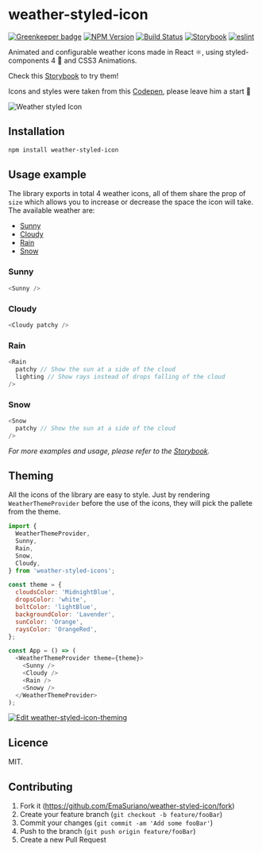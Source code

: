 # weather-styled-icon

[![Greenkeeper badge][greenkeeper-image]](https://greenkeeper.io/)
[![NPM Version][npm-image]][npm-url]
[![Build Status][travis-image]][travis-url]
[![Storybook][storybook-image]][demo-link]
[![eslint](https://img.shields.io/badge/eslint-enabled-green.svg)](https://eslint.org/)

Animated and configurable weather icons made in React ⚛️, using styled-components 4 💅 and CSS3 Animations.

Check this [Storybook][demo-link] to try them!

Icons and styles were taken from this [Codepen](https://codepen.io/joshbader/pen/EjXgqr?q=weather&limit=all&type=type-pens), please leave him a start 🌟

![Weather styled Icon](https://user-images.githubusercontent.com/3399429/55830109-8f1a9880-5b10-11e9-8efb-9fad5d2a2a92.gif)

## Installation

```sh
npm install weather-styled-icon
```

## Usage example

The library exports in total 4 weather icons, all of them share the prop of `size` which allows you to increase or decrease the space the icon will take. The available weather are:

- [Sunny](#sunny)
- [Cloudy](#cloudy)
- [Rain](#rain)
- [Snow](#snow)

### Sunny

```javascript
<Sunny />
```

### Cloudy

```javascript
<Cloudy patchy />
```

### Rain

```javascript
<Rain
  patchy // Show the sun at a side of the cloud
  lighting // Show rays instead of drops falling of the cloud
/>
```

### Snow

```javascript
<Snow
  patchy // Show the sun at a side of the cloud
/>
```

_For more examples and usage, please refer to the [Storybook][demo-link]._

## Theming

All the icons of the library are easy to style. Just by rendering `WeatherThemeProvider` before the use of the icons, they will pick the pallete from the theme.

```javascript
import {
  WeatherThemeProvider,
  Sunny,
  Rain,
  Snow,
  Cloudy,
} from 'weather-styled-icons';

const theme = {
  cloudsColor: 'MidnightBlue',
  dropsColor: 'white',
  boltColor: 'lightBlue',
  backgroundColor: 'Lavender',
  sunColor: 'Orange',
  raysColor: 'OrangeRed',
};

const App = () => (
  <WeatherThemeProvider theme={theme}>
    <Sunny />
    <Cloudy />
    <Rain />
    <Snowy />
  </WeatherThemeProvider>
);
```

[![Edit weather-styled-icon-theming](https://codesandbox.io/static/img/play-codesandbox.svg)](https://codesandbox.io/s/xlklnkoq4q)

## Licence

MIT.

## Contributing

1. Fork it (<https://github.com/EmaSuriano/weather-styled-icon/fork>)
2. Create your feature branch (`git checkout -b feature/fooBar`)
3. Commit your changes (`git commit -am 'Add some fooBar'`)
4. Push to the branch (`git push origin feature/fooBar`)
5. Create a new Pull Request

<!-- Markdown link & img dfn's -->

[greenkeeper-image]: https://badges.greenkeeper.io/EmaSuriano/weather-styled-icon.svg
[npm-image]: https://badge.fury.io/js/weather-styled-icon.svg
[npm-url]: https://www.npmjs.com/package/weather-styled-icon
[travis-image]: https://travis-ci.org/EmaSuriano/weather-styled-icon.svg?branch=master
[travis-url]: https://travis-ci.org/EmaSuriano/weather-styled-icon
[storybook-image]: https://img.shields.io/badge/%F0%9F%93%93-Storybook-ff69b4.svg
[demo-link]: https://emasuriano.github.io/weather-styled-icon/?selectedKind=%40Welcome
